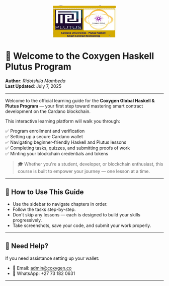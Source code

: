 <p align="center">
  <img src="logo.png" alt="Coxygen Logo" width="200" />
</p>

# 👋 Welcome to the Coxygen Haskell Plutus Program

**Author**: *Ridotshila Mambeda*  
**Last Updated**: July 7, 2025

---

Welcome to the official learning guide for the **Coxygen Global Haskell & Plutus Program** — your first step toward mastering smart contract development on the Cardano blockchain.

This interactive learning platform will walk you through:

✅ Program enrollment and verification  
✅ Setting up a secure Cardano wallet  
✅ Navigating beginner-friendly Haskell and Plutus lessons  
✅ Completing tasks, quizzes, and submitting proofs of work  
✅ Minting your blockchain credentials and tokens

> 🎓 Whether you're a student, developer, or blockchain enthusiast, this course is built to empower your journey — one lesson at a time.

---

## 📘 How to Use This Guide

- Use the sidebar to navigate chapters in order.
- Follow the tasks step-by-step.
- Don't skip any lessons — each is designed to build your skills progressively.
- Take screenshots, save your code, and submit your work properly.

---

## 💬 Need Help?

If you need assistance setting up your wallet:

- 📧 Email: [admin@coxygen.co](mailto:admin@coxygen.co)
- 📱 WhatsApp: +27 73 182 0631

---


